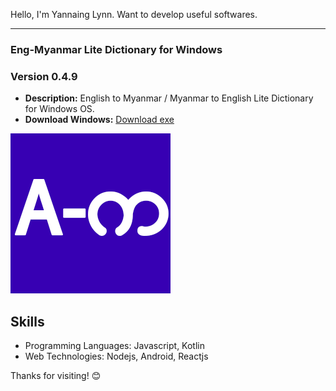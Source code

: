 Hello, I'm Yannaing Lynn.
Want to develop useful softwares.

---

### Eng-Myanmar Lite Dictionary for Windows
### Version 0.4.9

- **Description:** English to Myanmar / Myanmar to English Lite Dictionary for Windows OS.
- **Download Windows:** [Download exe](https://github.com/yannainglynn/yannainglynn.github.io/raw/main/Eng-Myanmar%20Lite%20Dictionary%20Setup%200.4.9.exe)

![Software Icon](engmyanmarlitedictionary.png)


## Skills

- Programming Languages: Javascript, Kotlin
- Web Technologies: Nodejs, Android, Reactjs


Thanks for visiting! 😊